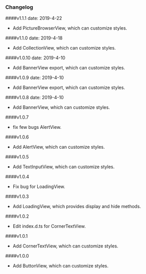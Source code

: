 ### Changelog

####v1.1.1
date: 2019-4-22
*  Add PictureBrowserView, which can customize styles.

####v1.1.0 
date: 2019-4-18
*  Add CollectionView, which can customize styles.

####v1.0.10 
date: 2019-4-10
*  Add BannerView export, which can customize styles.

####v1.0.9 
date: 2019-4-10
*  Add BannerView export, which can customize styles.

####v1.0.8 
date: 2019-4-10
*  Add BannerView, which can customize styles.

####v1.0.7 
*  fix few bugs AlertView.

####v1.0.6 
*  Add AlertView, which can customize styles.

####v1.0.5 
*  Add TextInputView, which can customize styles.

####v1.0.4
* Fix bug for LoadingView.

####v1.0.3
*  Add LoadingView, which provides display and hide methods.

####v1.0.2
* Edit index.d.ts for CornerTextView.

####v1.0.1
* Add CornerTextView, which can customize styles.

####v1.0.0
*  Add ButtonView, which can customize styles.
  